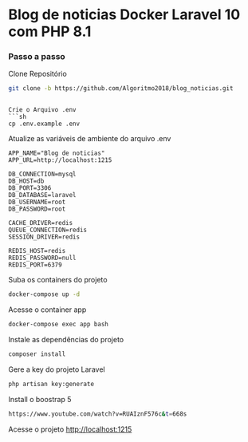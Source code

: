 
# Blog de noticias Docker Laravel 10 com PHP 8.1 

### Passo a passo
Clone Repositório
```sh
git clone -b https://github.com/Algoritmo2018/blog_noticias.git 
```
 
```
 
Crie o Arquivo .env
```sh
cp .env.example .env
```


Atualize as variáveis de ambiente do arquivo .env
```dosini
APP_NAME="Blog de noticias"
APP_URL=http://localhost:1215

DB_CONNECTION=mysql
DB_HOST=db
DB_PORT=3306
DB_DATABASE=laravel
DB_USERNAME=root
DB_PASSWORD=root

CACHE_DRIVER=redis
QUEUE_CONNECTION=redis
SESSION_DRIVER=redis

REDIS_HOST=redis
REDIS_PASSWORD=null
REDIS_PORT=6379
```


Suba os containers do projeto
```sh
docker-compose up -d
```


Acesse o container app
```sh
docker-compose exec app bash
```


Instale as dependências do projeto
```sh
composer install
```


Gere a key do projeto Laravel
```sh
php artisan key:generate
```

Install o boostrap 5
```sh 
https://www.youtube.com/watch?v=RUAIznF576c&t=668s
```


Acesse o projeto
[http://localhost:1215](http://localhost:1215)
